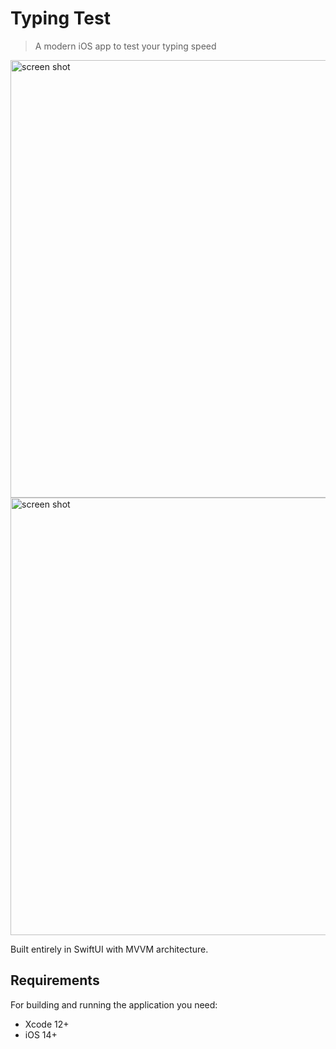 # Typing Test
> A modern iOS app to test your typing speed

<p>
  <img alt="screen shot" src="https://user-images.githubusercontent.com/24499799/122675649-b41ff100-d1da-11eb-856b-7f4774d79f3a.png" height="700">
  <img alt="screen shot" src="https://user-images.githubusercontent.com/24499799/122676011-496fb500-d1dc-11eb-9353-729129d2ad79.png" height="700">
</p>

Built entirely in SwiftUI with MVVM architecture.

## Requirements
For building and running the application you need:

- Xcode 12+
- iOS 14+
